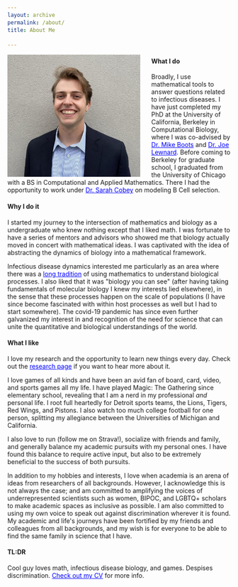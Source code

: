 ```yaml
---
layout: archive
permalink: /about/
title: About Me

---
```


<img src="/images/graham-short.jpg" alt="A picture" style="float:left;padding-right:25px;width:300px;height:275px;">

#### What I do
Broadly, I use mathematical tools to answer questions related to infectious diseases. I have just completed my PhD at the University of California, Berkeley in Computational Biology, where I was co-advised by <a href="https://bootslab.org/" target="_blank" style="color:blue;">Dr. Mike Boots</a> and <a href="https://publichealth.berkeley.edu/people/joseph-lewnard/" target="_blank" style="color:blue;">Dr. Joe Lewnard</a>. Before coming to Berkeley for graduate school, I graduated from the University of Chicago with a BS in Computational and Applied Mathematics. There I had the opportunity to work under <a href="https://cobeylab.uchicago.edu/" target="_blank" style="color:blue;">Dr. Sarah Cobey</a> on modeling B Cell selection.

#### Why I do it
I started my journey to the intersection of mathematics and biology as a undergraduate who knew nothing except that I liked math. I was fortunate to have a series of mentors and advisors who showed me that biology actually moved in concert with mathematical ideas. I was captivated with the idea of abstracting the dynamics of biology into a mathematical framework.

Infectious disease dynamics interested me particularly as an area where there was a <a href="https://doi.org/10.1098/rspa.1927.0118"  target="_blank" style="color:blue;">long tradition</a> of using mathematics to understand biological processes. I also liked that it was "biology you can see" (after having taking fundamentals of molecular biology I knew my interests lied elsewhere), in the sense that these processes happen on the scale of populations (I have since become fascinated with within host processes as well but I had to start somewhere). The covid-19 pandemic has since even further galvanized my interest in and recognition of the need for science that can unite the quantitative and biological understandings of the world.

#### What I like
I love my research and the opportunity to learn new things every day. Check out the <a href="../research/" style="color:blue;">research page</a> if you want to hear more about it.

I love games of all kinds and have been an avid fan of board, card, video, and sports games all my life. I have played Magic: The Gathering since elementary school, revealing that I am a nerd in my professional <i>and</i> personal life. I root full heartedly for Detroit sports teams, the Lions, Tigers, Red Wings, and Pistons. I also watch too much college football for one person, splitting my allegiance between the Universities of Michigan and California.

I also love to run (follow me on Strava!), socialize with friends and family, and generally balance my academic pursuits with my personal ones. I have found this balance to require active input, but also to be extremely beneficial to the success of both pursuits.

In addition to my hobbies and interests, I love when academia is an arena of ideas from researchers of all backgrounds. However, I acknowledge this is not always the case; and am committed to amplifying the voices of underrepresented scientists such as women, BIPOC, and LGBTQ+ scholars to make academic spaces as inclusive as possible. I am also committed to using my own voice to speak out against discrimination wherever it is found. My academic and life's journeys have been fortified by my friends and colleagues from all backgrounds, and my wish is for everyone to be able to find the same family in science that I have.

#### TL:DR
Cool guy loves math, infectious disease biology, and games. Despises discrimination. <a href="../docs/GrahamNorthrupCV.pdf" target="_blank" style="color:blue;">Check out my CV</a> for more info.
